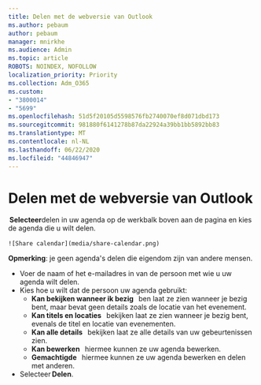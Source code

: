 ```yaml
---
title: Delen met de webversie van Outlook
ms.author: pebaum
author: pebaum
manager: mnirkhe
ms.audience: Admin
ms.topic: article
ROBOTS: NOINDEX, NOFOLLOW
localization_priority: Priority
ms.collection: Adm_O365
ms.custom:
- "3800014"
- "5699"
ms.openlocfilehash: 51d5f20105d5598576fb2740070ef8d071dbd173
ms.sourcegitcommit: 981880f6141278b87da22924a39bb1bb5892bb83
ms.translationtype: MT
ms.contentlocale: nl-NL
ms.lasthandoff: 06/22/2020
ms.locfileid: "44846947"
---
```

# <a name="sharing-with-outlook-on-the-web"></a>Delen met de webversie van Outlook

 **Selecteer**delen in uw agenda op de werkbalk boven aan de pagina en kies de agenda die u wilt delen.

    ![Share calendar](media/share-calendar.png)

**Opmerking**: je geen agenda's delen die eigendom zijn van andere mensen.

- Voer de naam of het e-mailadres in van de persoon met wie u uw agenda wilt delen.
- Kies hoe u wilt dat de persoon uw agenda gebruikt:
    - **Kan bekijken wanneer ik bezig**   ben laat ze zien wanneer je bezig bent, maar bevat geen details zoals de locatie van het evenement.
    - **Kan titels en locaties**   bekijken laat ze zien wanneer je bezig bent, evenals de titel en locatie van evenementen.
    - **Kan alle details**   bekijken laat ze alle details van uw gebeurtenissen zien.
    - **Kan bewerken**   hiermee kunnen ze uw agenda bewerken.
    - **Gemachtigde**   hiermee kunnen ze uw agenda bewerken en delen met anderen.
- Selecteer **Delen**.
